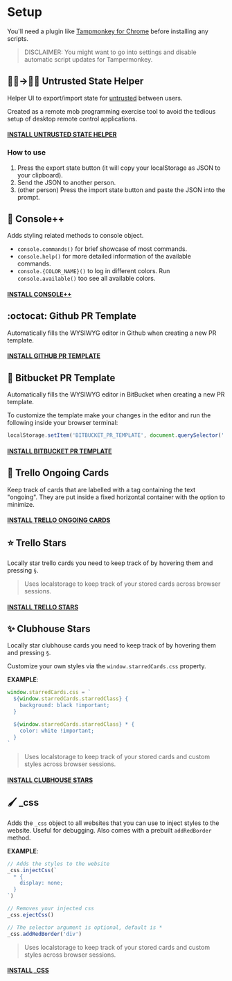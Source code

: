 # Setup

You'll need a plugin like [Tampmonkey for Chrome](https://chrome.google.com/webstore/detail/tampermonkey/dhdgffkkebhmkfjojejmpbldmpobfkfo) before installing any scripts.

> DISCLAIMER: You might want to go into settings and disable automatic script updates for Tampermonkey.

## 👩‍💻→👨‍💻 Untrusted State Helper

Helper UI to export/import state for [untrusted](https://alexnisnevich.github.io/untrusted/) between users.

Created as a remote mob programming exercise tool to avoid the tedious setup of desktop remote control applications.

#### [INSTALL UNTRUSTED STATE HELPER](https://github.com/Saschamz/userscripts/raw/master/untrusted-state-helper.user.js)

### How to use

1. Press the export state button (it will copy your localStorage as JSON to your clipboard).
2. Send the JSON to another person.
3. (other person) Press the import state button and paste the JSON into the prompt.

## 🌈 Console++

Adds styling related methods to console object.

- `console.commands()` for brief showcase of most commands.
- `console.help()` for more detailed information of the available commands.
- `console.{COLOR_NAME}()` to log in different colors. Run `console.available()` too see all available colors.

#### [INSTALL CONSOLE++](https://github.com/Saschamz/userscripts/raw/master/Console%2B%2B.user.js)

## :octocat: Github PR Template

Automatically fills the WYSIWYG editor in Github when creating a new PR template.

#### [INSTALL GITHUB PR TEMPLATE](https://github.com/Saschamz/userscripts/raw/master/github-pr-template.user.js)

## 📄 Bitbucket PR Template

Automatically fills the WYSIWYG editor in BitBucket when creating a new PR template.

To customize the template make your changes in the editor and run the following inside your browser terminal:

```javascript
localStorage.setItem('BITBUCKET_PR_TEMPLATE', document.querySelector('.ProseMirror').innerHTML)
```

#### [INSTALL BITBUCKET PR TEMPLATE](https://github.com/Saschamz/userscripts/raw/master/bitbucket-pr-template.user.js)

## 🎴️ Trello Ongoing Cards

Keep track of cards that are labelled with a tag containing the text "ongoing".
They are put inside a fixed horizontal container with the option to minimize.

#### [INSTALL TRELLO ONGOING CARDS](https://github.com/Saschamz/userscripts/raw/master/trello-ongoing.user.js)

## ⭐️ Trello Stars

Locally star trello cards you need to keep track of by hovering them and pressing `§`.

> Uses localstorage to keep track of your stored cards across browser sessions.

#### [INSTALL TRELLO STARS](https://github.com/Saschamz/userscripts/raw/master/trello-stars.user.js)

## ✨ Clubhouse Stars

Locally star clubhouse cards you need to keep track of by hovering them and pressing `§`.

Customize your own styles via the `window.starredCards.css` property.

**EXAMPLE**:

```javascript
window.starredCards.css = `
  ${window.starredCards.starredClass} {
    background: black !important;
  }

  ${window.starredCards.starredClass} * {
    color: white !important;
  }
`
```

> Uses localstorage to keep track of your stored cards and custom styles across browser sessions.

#### [INSTALL CLUBHOUSE STARS](https://github.com/Saschamz/userscripts/raw/master/clubhouse-stars.user.js)

## 🖌 \_css

Adds the `_css` object to all websites that you can use to inject styles to the website. Useful for debugging. Also comes with a prebuilt `addRedBorder` method.

**EXAMPLE**:

```javascript
// Adds the styles to the website
_css.injectCss(`
  * {
    display: none;
  }
`)

// Removes your injected css
_css.ejectCss()

// The selector argument is optional, default is *
_css.addRedBorder('div')
```

> Uses localstorage to keep track of your stored cards and custom styles across browser sessions.

#### [INSTALL \_CSS](https://github.com/Saschamz/userscripts/raw/master/_css_.user.js)
